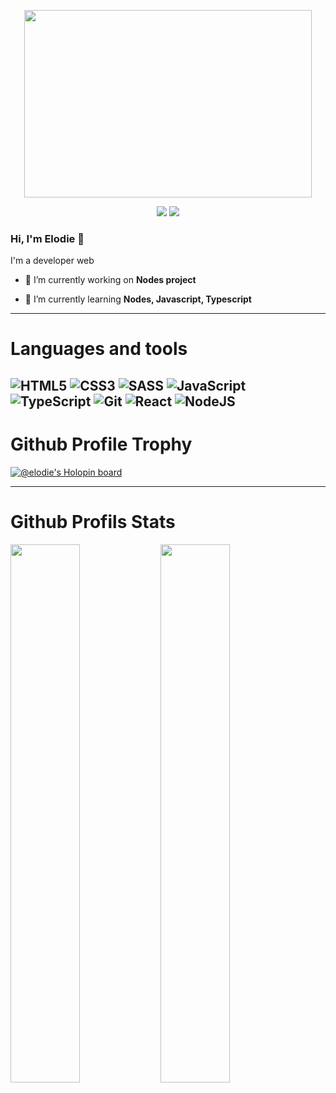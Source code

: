 
<p align="center">
  <img width="460" height="300" src="https://media.giphy.com/media/L1R1tvI9svkIWwpVYr/giphy.gif">
</p>
<p align="center"><a href="https://www.linkedin.com/in/pro-elodie-mongellaz/" target="_blank"><img src="https://img.shields.io/badge/-LinkedIn-%230077B5?style=for-the-badge&logo=linkedin&logoColor=white" target="_blank"></a>
<a href="mongellaz.e@gmail.com"><img src="https://img.shields.io/badge/-Gmail-%23333?style=for-the-badge&logo=gmail&logoColor=white" target="_blank"></a>
</p>

### Hi, I'm Elodie 👋 

I'm a developer web 

- 🔭 I’m currently working on **Nodes project**

- 🌱 I’m currently learning **Nodes, Javascript, Typescript**
--------------------
# Languages and tools
![HTML5](https://img.shields.io/badge/html5-%23E34F26.svg?style=for-the-badge&logo=html5&logoColor=white)
![CSS3](https://img.shields.io/badge/css3-%231572B6.svg?style=for-the-badge&logo=css3&logoColor=white)
![SASS](https://img.shields.io/badge/SASS-hotpink.svg?style=for-the-badge&logo=SASS&logoColor=white)
![JavaScript](https://img.shields.io/badge/javascript-%23323330.svg?style=for-the-badge&logo=javascript&logoColor=%23F7DF1E)
![TypeScript](https://img.shields.io/badge/typescript-%23007ACC.svg?style=for-the-badge&logo=typescript&logoColor=white)
![Git](https://img.shields.io/badge/git-%23F05033.svg?style=for-the-badge&logo=git&logoColor=white)
![React](https://img.shields.io/badge/react-%2320232a.svg?style=for-the-badge&logo=react&logoColor=%2361DAFB)
![NodeJS](https://img.shields.io/badge/node.js-6DA55F?style=for-the-badge&logo=node.js&logoColor=white)
--------------------
# Github Profile Trophy
[![@elodie's Holopin board](https://holopin.me/elodie)](https://holopin.io/@elodie)


-------------------------
# Github Profils Stats
<img align="left" width="47%" src="https://github-readme-stats.vercel.app/api?username=hellowdy&show_icons=true&theme=radical" />
<img align="left" width="47%" src="https://github-readme-stats.vercel.app/api/top-langs/?username=hellowdy&layout=compact" />
